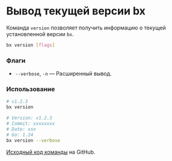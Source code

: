 # Вывод текущей версии bx

Команда `version` позволяет получить информацию о текущей установленной версии `bx`.

```bash
bx version [flags]
```

### Флаги

- `--verbose`, `-n` &mdash; Расширенный вывод.

### Использование

```bash
# v1.2.3
bx version
```

```bash
# Version: v1.2.3
# Commit: xxxxxxxx
# Date: xxx
# Go: 1.24
bx version --verbose 
```

[Исходный код команды](https://github.com/pixel365/bx/blob/main/cmd/version/version.go) на GitHub.